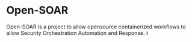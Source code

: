 # Open-SOAR
Open-SOAR is a project to allow opensource containerized workflows to allow Security Orchestration Automation and Response. 
t
